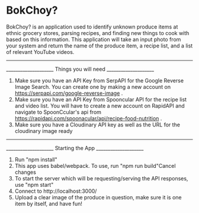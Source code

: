 # BokChoy?
BokChoy? is an application used to identify unknown produce items at ethnic grocery stores, parsing recipes, and finding new things to cook with based on this information. This application will take an input photo from your system and return the name of the produce item, a recipe list, and a list of relevant YouTube videos. 

********************                      ********************
____________________ Things you will need ____________________

1. Make sure you have an API Key from SerpAPI for the Google Reverse Image Search. You can create one by making a new account on https://serpapi.com/google-reverse-image .
2. Make sure you have an API Key from Spooncular API for the recipe list and video list. You will have to create a new account on RapidAPI and navigate to SpoonCcular's api from https://rapidapi.com/spoonacular/api/recipe-food-nutrition .
3. Make sure you have a Cloudinary API key as well as the URL for the cloudinary image ready

********************                      ********************
____________________ Starting the App ____________________

1. Run "npm install"
2. This app uses babel/webpack. To use, run "npm run build"Cancel changes
3. To start the server which will be requesting/serving the API responses, use "npm start"
4. Connect to http://localhost:3000/
5. Upload a clear image of the produce in question, make sure it is one item by itself, and have fun!
